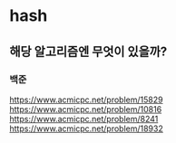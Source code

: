 # hash

## 해당 알고리즘엔 무엇이 있을까?

### 백준

https://www.acmicpc.net/problem/15829
https://www.acmicpc.net/problem/10816
https://www.acmicpc.net/problem/8241
https://www.acmicpc.net/problem/18932